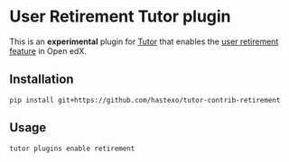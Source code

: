 User Retirement Tutor plugin
===================================

This is an **experimental** plugin for
[Tutor](https://docs.tutor.overhang.io) that enables the [user retirement 
feature](https://edx.readthedocs.io/projects/edx-installing-configuring-and-running/en/latest/configuration/user_retire/driver_setup.html) in Open edX.

Installation
------------

    pip install git+https://github.com/hastexo/tutor-contrib-retirement

Usage
-----


    tutor plugins enable retirement
